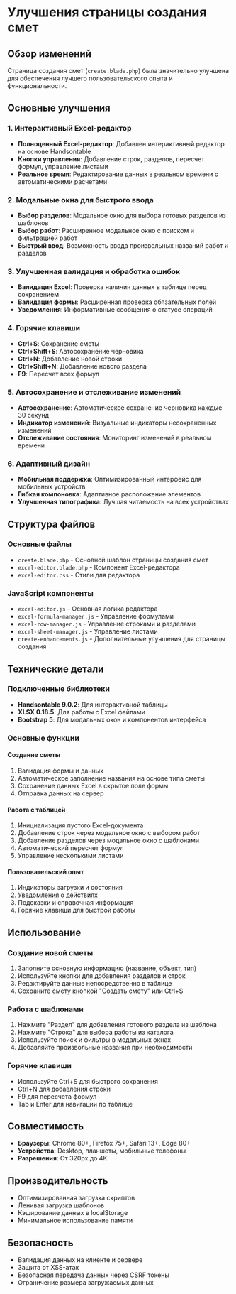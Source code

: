 # Улучшения страницы создания смет

## Обзор изменений

Страница создания смет (`create.blade.php`) была значительно улучшена для обеспечения лучшего пользовательского опыта и функциональности.

## Основные улучшения

### 1. Интерактивный Excel-редактор
- **Полноценный Excel-редактор**: Добавлен интерактивный редактор на основе Handsontable
- **Кнопки управления**: Добавление строк, разделов, пересчет формул, управление листами
- **Реальное время**: Редактирование данных в реальном времени с автоматическими расчетами

### 2. Модальные окна для быстрого ввода
- **Выбор разделов**: Модальное окно для выбора готовых разделов из шаблонов
- **Выбор работ**: Расширенное модальное окно с поиском и фильтрацией работ
- **Быстрый ввод**: Возможность ввода произвольных названий работ и разделов

### 3. Улучшенная валидация и обработка ошибок
- **Валидация Excel**: Проверка наличия данных в таблице перед сохранением
- **Валидация формы**: Расширенная проверка обязательных полей
- **Уведомления**: Информативные сообщения о статусе операций

### 4. Горячие клавиши
- **Ctrl+S**: Сохранение сметы
- **Ctrl+Shift+S**: Автосохранение черновика
- **Ctrl+N**: Добавление новой строки
- **Ctrl+Shift+N**: Добавление нового раздела
- **F9**: Пересчет всех формул

### 5. Автосохранение и отслеживание изменений
- **Автосохранение**: Автоматическое сохранение черновика каждые 30 секунд
- **Индикатор изменений**: Визуальные индикаторы несохраненных изменений
- **Отслеживание состояния**: Мониторинг изменений в реальном времени

### 6. Адаптивный дизайн
- **Мобильная поддержка**: Оптимизированный интерфейс для мобильных устройств
- **Гибкая компоновка**: Адаптивное расположение элементов
- **Улучшенная типографика**: Лучшая читаемость на всех устройствах

## Структура файлов

### Основные файлы
- `create.blade.php` - Основной шаблон страницы создания смет
- `excel-editor.blade.php` - Компонент Excel-редактора
- `excel-editor.css` - Стили для редактора

### JavaScript компоненты
- `excel-editor.js` - Основная логика редактора
- `excel-formula-manager.js` - Управление формулами
- `excel-row-manager.js` - Управление строками и разделами
- `excel-sheet-manager.js` - Управление листами
- `create-enhancements.js` - Дополнительные улучшения для страницы создания

## Технические детали

### Подключенные библиотеки
- **Handsontable 9.0.2**: Для интерактивной таблицы
- **XLSX 0.18.5**: Для работы с Excel файлами
- **Bootstrap 5**: Для модальных окон и компонентов интерфейса

### Основные функции

#### Создание сметы
1. Валидация формы и данных
2. Автоматическое заполнение названия на основе типа сметы
3. Сохранение данных Excel в скрытое поле формы
4. Отправка данных на сервер

#### Работа с таблицей
1. Инициализация пустого Excel-документа
2. Добавление строк через модальное окно с выбором работ
3. Добавление разделов через модальное окно с шаблонами
4. Автоматический пересчет формул
5. Управление несколькими листами

#### Пользовательский опыт
1. Индикаторы загрузки и состояния
2. Уведомления о действиях
3. Подсказки и справочная информация
4. Горячие клавиши для быстрой работы

## Использование

### Создание новой сметы
1. Заполните основную информацию (название, объект, тип)
2. Используйте кнопки для добавления разделов и строк
3. Редактируйте данные непосредственно в таблице
4. Сохраните смету кнопкой "Создать смету" или Ctrl+S

### Работа с шаблонами
1. Нажмите "Раздел" для добавления готового раздела из шаблона
2. Нажмите "Строка" для выбора работы из каталога
3. Используйте поиск и фильтры в модальных окнах
4. Добавляйте произвольные названия при необходимости

### Горячие клавиши
- Используйте Ctrl+S для быстрого сохранения
- Ctrl+N для добавления строки
- F9 для пересчета формул
- Tab и Enter для навигации по таблице

## Совместимость

- **Браузеры**: Chrome 80+, Firefox 75+, Safari 13+, Edge 80+
- **Устройства**: Desktop, планшеты, мобильные телефоны
- **Разрешения**: От 320px до 4K

## Производительность

- Оптимизированная загрузка скриптов
- Ленивая загрузка шаблонов
- Кэширование данных в localStorage
- Минимальное использование памяти

## Безопасность

- Валидация данных на клиенте и сервере
- Защита от XSS-атак
- Безопасная передача данных через CSRF токены
- Ограничение размера загружаемых данных
